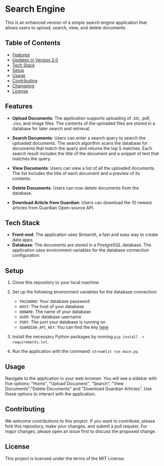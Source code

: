 # Search Engine

This is an enhanced version of a simple search engine application that allows users to upload, search, view, and delete documents.

## Table of Contents

  - [Features](#features)
  - [Updates in Version 2.0](#updates-in-version-2-0)
  - [Tech Stack](#tech-stack)
  - [Setup](#setup)
  - [Usage](#usage)
  - [Contributing](#contributing)
  - [Changelog](#changelog)
  - [License](#license)

## Features

  - **Upload Documents**: The application supports uploading of .txt, .pdf, .csv, and image files. The contents of the uploaded files are stored in a database for later search and retrieval.

  - **Search Documents**: Users can enter a search query to search the uploaded documents. The search algorithm scans the database for documents that match the query and returns the top 5 matches. Each search result includes the title of the document and a snippet of text that matches the query.

  - **View Documents**: Users can view a list of all the uploaded documents. The list includes the title of each document and a preview of its contents.

  - **Delete Documents**: Users can now delete documents from the database.
  - **Download Article from Guardian**: Users can download the 10 newest articles from Guardian Open-source API.

## Tech Stack

  - **Front-end**: The application uses Streamlit, a fast and easy way to create data apps.
  - **Database**: The documents are stored in a PostgreSQL database. The application uses environment variables for the database connection configuration.

## Setup

  1. Clone this repository to your local machine.
  2. Set up the following environment variables for the database connection:
     - `PASSWORD`: Your database password
     - `HOST`: The host of your database
     - `DBNAME`: The name of your database
     - `USER`: Your database username
     - `PORT`: The port your database is running on
     - `GUARDIAN_API_KEY`: You can find the key [here](https://open-platform.theguardian.com/)

  3. Install the necessary Python packages by running `pip install -r requirements.txt`.
  4. Run the application with the command: `streamlit run main.py`.

## Usage

Navigate to the application in your web browser. You will see a sidebar with five options: "Home", "Upload Document", "Search", "View Documents","Delete Documents" and "Download Guardian Articles". Use these options to interact with the application.

## Contributing

We welcome contributions to this project. If you want to contribute, please fork this repository, make your changes, and submit a pull request. For major changes, please open an issue first to discuss the proposed change.

## License

This project is licensed under the terms of the MIT License.
